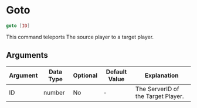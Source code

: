 # Goto

```lua
goto [ID]
```

This command teleports The source player to a target player.

## Arguments

| Argument   | Data Type | Optional | Default Value |            Explanation             |
|------------|-----------|----------|---------------|------------------------------------|
| ID         | number    | No       | -             | The ServerID of the Target Player. |
